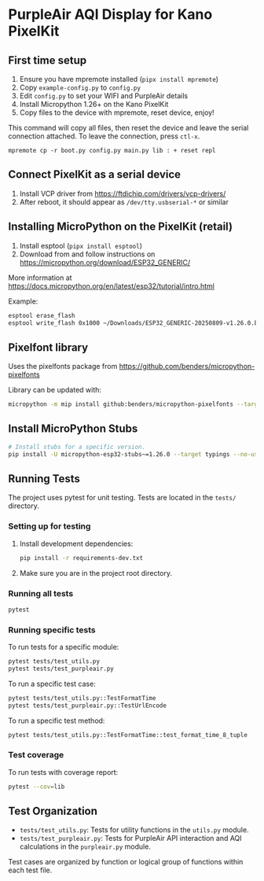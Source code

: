 # PurpleAir AQI Display for Kano PixelKit

## First time setup
1. Ensure you have mpremote installed (`pipx install mpremote`)
2. Copy `example-config.py` to `config.py`
3. Edit `config.py` to set your WIFI and PurpleAir details
4. Install Micropython 1.26+ on the Kano PixelKit
5. Copy files to the device with mpremote, reset device, enjoy!

This command will copy all files, then reset the device and leave the serial connection attached. To leave the connection, press `ctl-x`. 

`mpremote cp -r boot.py config.py main.py lib : + reset repl`

## Connect PixelKit as a serial device
1. Install VCP driver from https://ftdichip.com/drivers/vcp-drivers/
2. After reboot, it should appear as `/dev/tty.usbserial-*` or similar

## Installing MicroPython on the PixelKit (retail)

1. Install esptool (`pipx install esptool`)
2. Download from and follow instructions on https://micropython.org/download/ESP32_GENERIC/

More information at https://docs.micropython.org/en/latest/esp32/tutorial/intro.html

Example:
```sh
esptool erase_flash
esptool write_flash 0x1000 ~/Downloads/ESP32_GENERIC-20250809-v1.26.0.bin
```

## Pixelfont library

Uses the pixelfonts package from https://github.com/benders/micropython-pixelfonts

Library can be updated with:
```sh
micropython -m mip install github:benders/micropython-pixelfonts --target lib
```

## Install MicroPython Stubs
```sh
# Install stubs for a specific version.
pip install -U micropython-esp32-stubs~=1.26.0 --target typings --no-user
```

## Running Tests

The project uses pytest for unit testing. Tests are located in the `tests/` directory.

### Setting up for testing

1. Install development dependencies:
   ```sh
   pip install -r requirements-dev.txt
   ```

2. Make sure you are in the project root directory.

### Running all tests

```sh
pytest
```

### Running specific tests

To run tests for a specific module:
```sh
pytest tests/test_utils.py
pytest tests/test_purpleair.py
```

To run a specific test case:
```sh
pytest tests/test_utils.py::TestFormatTime
pytest tests/test_purpleair.py::TestUrlEncode
```

To run a specific test method:
```sh
pytest tests/test_utils.py::TestFormatTime::test_format_time_8_tuple
```

### Test coverage

To run tests with coverage report:
```sh
pytest --cov=lib
```

## Test Organization

- `tests/test_utils.py`: Tests for utility functions in the `utils.py` module.
- `tests/test_purpleair.py`: Tests for PurpleAir API interaction and AQI calculations in the `purpleair.py` module.

Test cases are organized by function or logical group of functions within each test file.
